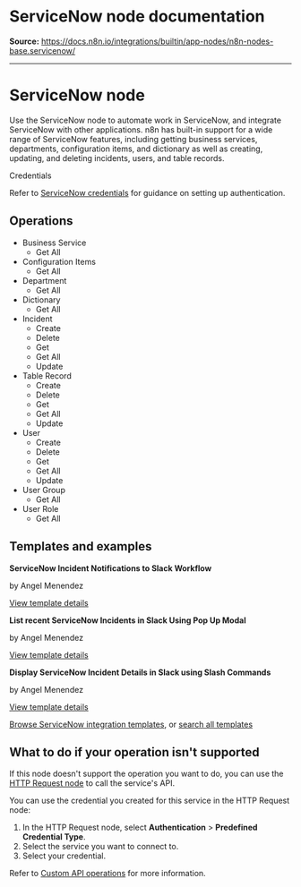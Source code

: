 # ServiceNow node documentation

**Source:** https://docs.n8n.io/integrations/builtin/app-nodes/n8n-nodes-base.servicenow/

---

# ServiceNow node

Use the ServiceNow node to automate work in ServiceNow, and integrate ServiceNow with other applications. n8n has built-in support for a wide range of ServiceNow features, including getting business services, departments, configuration items, and dictionary as well as creating, updating, and deleting incidents, users, and table records.

Credentials

Refer to [ServiceNow credentials](../../credentials/servicenow/) for guidance on setting up authentication.

## Operations

- Business Service
  - Get All
- Configuration Items
  - Get All
- Department
  - Get All
- Dictionary
  - Get All
- Incident
  - Create
  - Delete
  - Get
  - Get All
  - Update
- Table Record
  - Create
  - Delete
  - Get
  - Get All
  - Update
- User
  - Create
  - Delete
  - Get
  - Get All
  - Update
- User Group
  - Get All
- User Role
  - Get All

## Templates and examples

**ServiceNow Incident Notifications to Slack Workflow**

by Angel Menendez

[View template details](https://n8n.io/workflows/2704-servicenow-incident-notifications-to-slack-workflow/)

**List recent ServiceNow Incidents in Slack Using Pop Up Modal**

by Angel Menendez

[View template details](https://n8n.io/workflows/2728-list-recent-servicenow-incidents-in-slack-using-pop-up-modal/)

**Display ServiceNow Incident Details in Slack using Slash Commands**

by Angel Menendez

[View template details](https://n8n.io/workflows/2727-display-servicenow-incident-details-in-slack-using-slash-commands/)

[Browse ServiceNow integration templates](https://n8n.io/integrations/servicenow/), or [search all templates](https://n8n.io/workflows/)

## What to do if your operation isn't supported

If this node doesn't support the operation you want to do, you can use the [HTTP Request node](../../core-nodes/n8n-nodes-base.httprequest/) to call the service's API.

You can use the credential you created for this service in the HTTP Request node:

1. In the HTTP Request node, select **Authentication** > **Predefined Credential Type**.
2. Select the service you want to connect to.
3. Select your credential.

Refer to [Custom API operations](../../../custom-operations/) for more information.
